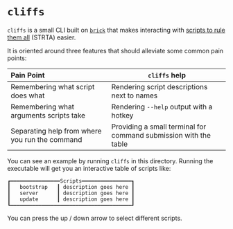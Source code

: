 # `cliffs`

`cliffs` is a small CLI built on [`brick`] that makes 
interacting with [scripts to rule them all] (STRTA) easier.

It is oriented around three features that should alleviate some
common pain points:

| Pain Point                                     | `cliffs` help                                                    |
| :--------------------------------------------- | ---------------------------------------------------------------- |
| Remembering what script does what              | Rendering script descriptions next to names                      |
| Remembering what arguments scripts take        | Rendering `--help` output with a hotkey                          |
| Separating help from where you run the command | Providing a small terminal for command submission with the table |

You can see an example by running `cliffs` in this directory. Running the executable will get you an interactive table of scripts like:

```
┏━━━━━━━━━━━━━━━━Scripts━━━━━━━━━━━━━━━━┓
┃   bootstrap   ┃ description goes here ┃
┃   server      ┃ description goes here ┃
┃   update      ┃ description goes here ┃
┗━━━━━━━━━━━━━━━━━━━━━━━━━━━━━━━━━━━━━━━┛
```

You can press the up / down arrow to select different scripts.

[`brick`]: https://github.com/jtdaugherty/brick
[scripts to rule them all]: https://github.com/github/scripts-to-rule-them-all